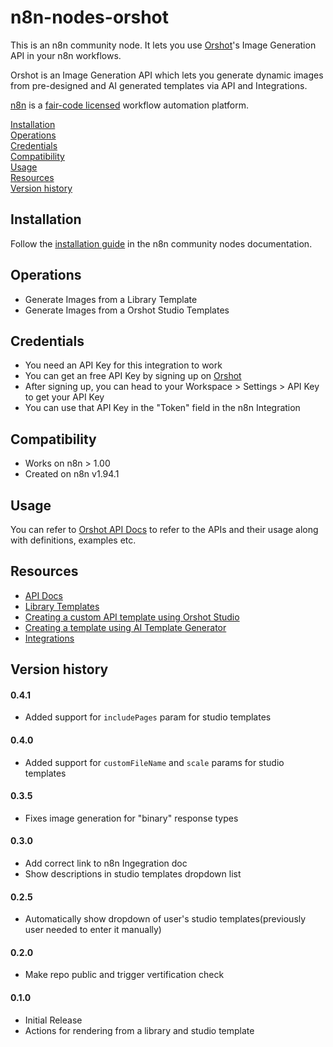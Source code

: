 # n8n-nodes-orshot

This is an n8n community node. It lets you use [Orshot](https://orshot.com)'s Image Generation API in your n8n workflows.

Orshot is an Image Generation API which lets you generate dynamic images from pre-designed and AI generated templates via API and Integrations.

[n8n](https://n8n.io/) is a [fair-code licensed](https://docs.n8n.io/reference/license/) workflow automation platform.

[Installation](#installation)  
[Operations](#operations)  
[Credentials](#credentials) <!-- delete if no auth needed -->  
[Compatibility](#compatibility)  
[Usage](#usage) <!-- delete if not using this section -->  
[Resources](#resources)  
[Version history](#version-history) <!-- delete if not using this section -->

## Installation

Follow the [installation guide](https://docs.n8n.io/integrations/community-nodes/installation/) in the n8n community nodes documentation.

## Operations

- Generate Images from a Library Template
- Generate Images from a Orshot Studio Templates

## Credentials

- You need an API Key for this integration to work
- You can get an free API Key by signing up on [Orshot](https://orshot.com)
- After signing up, you can head to your Workspace > Settings > API Key to get your API Key
- You can use that API Key in the "Token" field in the n8n Integration

## Compatibility

- Works on n8n > 1.00
- Created on n8n v1.94.1

## Usage

You can refer to [Orshot API Docs](https://orshot.com/docs) to refer to the APIs and their usage along with definitions, examples etc.

## Resources

- [API Docs](https://orshot.com/docs)
- [Library Templates](https://orshot.com/templates)
- [Creating a custom API template using Orshot Studio](https://orshot.com/features/orshot-studio)
- [Creating a template using AI Template Generator](https://orshot.com/features/ai-template-generator)
- [Integrations](https://orshot.com/integrations)

## Version history

#### 0.4.1

- Added support for `includePages` param for studio templates

#### 0.4.0

- Added support for `customFileName` and `scale` params for studio templates

#### 0.3.5

- Fixes image generation for "binary" response types

#### 0.3.0

- Add correct link to n8n Ingegration doc
- Show descriptions in studio templates dropdown list

#### 0.2.5

- Automatically show dropdown of user's studio templates(previously user needed to enter it manually)

#### 0.2.0

- Make repo public and trigger vertification check

#### 0.1.0

- Initial Release
- Actions for rendering from a library and studio template
